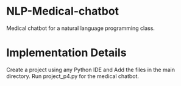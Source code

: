 # NLP-Medical-chatbot
Medical chatbot for a natural language programming class.

# Implementation Details

Create a project using any Python IDE and Add the files in the main directory. Run project_p4.py for the medical chatbot.
